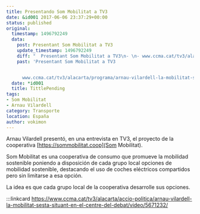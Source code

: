 ```yaml
---
title: Presentando Som Mobilitat a TV3
date: &id001 2017-06-06 23:37:29+00:00
status: published
original:
  timestamp: 1496792249
  data:
    post: Presentant Som Mobilitat a TV3
    update_timestamp: 1496792249
    diff: "  Presentant Som Mobilitat a TV3\n- \n- www.ccma.cat/tv3/alacarta/programa/arnau-vilardell-la-mobilitat-sesta-situant-en-el-centre-del-debat/video/5671232/"
    past: 'Presentant Som Mobilitat a TV3


      www.ccma.cat/tv3/alacarta/programa/arnau-vilardell-la-mobilitat-sesta-situant-en-el-centre-del-debat/video/5671232/'
  date: *id001
  title: TittlePending
tags:
- Som Mobilitat
- Arnau Vilardell
category: Transporte
location: España
author: vokimon
---
```


Arnau Vilardell presentó,
en una entrevista en TV3,
el proyecto de la cooperativa [https://sommobilitat.coop](Som Mobilitat).

Som Mobilitat es una cooperativa de consumo que promueve la mobilidad sostenible
poniendo a disposición de cada grupo local
opciones de mobilidad sostenible,
destacando el uso de coches eléctricos compartidos
pero sin limitarse a esa opción.

La idea es que cada grupo local de la cooperativa
desarrolle sus opciones.

:::linkcard https://www.ccma.cat/tv3/alacarta/accio-politica/arnau-vilardell-la-mobilitat-sesta-situant-en-el-centre-del-debat/video/5671232/

